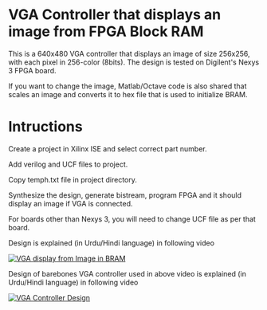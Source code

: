# VGA Controller that displays an image from FPGA Block RAM
This is a 640x480 VGA controller that displays an image of size 256x256, with each pixel in 256-color (8bits). 
The design is tested on Digilent's Nexys 3 FPGA board.

If you want to change the image, Matlab/Octave code is also shared that scales an image and converts it to hex file that is used to initialize BRAM.

# Intructions
Create a project in Xilinx ISE and select correct part number. 

Add verilog and UCF files to project.

Copy temph.txt file in project directory.

Synthesize the design, generate bistream, program FPGA and it should display an image if VGA is connected.

For boards other than Nexys 3, you will need to change UCF file as per that board.

Design is explained (in Urdu/Hindi language) in following video

[![VGA display from Image in BRAM](https://img.youtube.com/vi/o46ejBICdhw/0.jpg)](https://www.youtube.com/watch?v=o46ejBICdhw)

Design of barebones VGA controller used in above video is explained (in Urdu/Hindi language) in following video

[![VGA Controller Design](https://img.youtube.com/vi/UqdIBD4pJIU/0.jpg)](https://www.youtube.com/watch?v=UqdIBD4pJIU)
